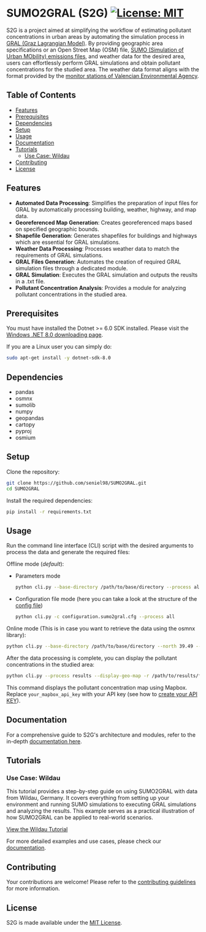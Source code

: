 # SUMO2GRAL (S2G) [![License: MIT](https://img.shields.io/badge/License-MIT-yellow.svg)](https://opensource.org/license/MIT)

S2G is a project aimed at simplifying the workflow of estimating pollutant concentrations in urban areas by automating the simulation process in [GRAL (Graz Lagrangian Model)](https://gral.tugraz.at/). By providing geographic area specifications or an Open Street Map (OSM) file, [SUMO (Simulation of Urban MObility) emissions files](https://sumo.dlr.de/docs/Simulation/Output/Lane-_or_Edge-based_Emissions_Measures.html), and weather data for the desired area, users can effortlessly perform GRAL simulations and obtain pollutant concentrations for the studied area. The weather data format aligns with the format provided by the [monitor stations of Valencian Environmental Agency](https://mediambient.gva.es/es/web/calidad-ambiental/datos-on-line).

## Table of Contents

- [Features](#features)
- [Prerequisites](#prerequisites)
- [Dependencies](#dependencies)
- [Setup](#setup)
- [Usage](#usage)
- [Documentation](#documentation)
- [Tutorials](#tutorials)
  - [Use Case: Wildau](#use-case-wildau)
- [Contributing](#contributing)
- [License](#license)

## Features

- **Automated Data Processing**: Simplifies the preparation of input files for GRAL by automatically processing building, weather, highway, and map data.
- **Georeferenced Map Generation**: Creates georeferenced maps based on specified geographic bounds.
- **Shapefile Generation**: Generates shapefiles for buildings and highways which are essential for GRAL simulations.
- **Weather Data Processing**: Processes weather data to match the requirements of GRAL simulations.
- **GRAL Files Generation**: Automates the creation of required GRAL simulation files through a dedicated module.
- **GRAL Simulation**: Executes the GRAL simulation and outputs the reuslts in a .txt file.
- **Pollutant Concentration Analysis**: Provides a module for analyzing pollutant concentrations in the studied area.

## Prerequisites

You must have installed the Dotnet >= 6.0 SDK installed. Please visit the [Windows .NET 8.0 downloading page](https://dotnet.microsoft.com/en-us/download/dotnet/8.0).

If you are a Linux user you can simply do:

```bash
sudo apt-get install -y dotnet-sdk-8.0
```

## Dependencies

- pandas
- osmnx
- sumolib
- numpy
- geopandas
- cartopy
- pyproj
- osmium

## Setup

Clone the repository:

```bash
git clone https://github.com/seniel98/SUMO2GRAL.git
cd SUMO2GRAL
```

Install the required dependencies:

```bash
pip install -r requirements.txt
```

## Usage

Run the command line interface (CLI) script with the desired arguments to process the data and generate the required files:

Offline mode (*default*):

- Parameters mode

  ```bash
  python cli.py --base-directory /path/to/base/directory --process all --osm-file /path/to/osm/file/file.osm  --net-file /path/to/net/file/file.net.xml --emissions-file /path/to/edge/emissions/file/edges-emissions-file.xml --gral-dll /path/to/gral/dll/file/GRAL.dll
  ```

- Configuration file mode (here you can take a look at the structure of the [config file](/examples/configuration.sumo2gral.cfg))

  ```bash
  python cli.py -c configuration.sumo2gral.cfg --process all
  ```

Online mode (This is in case you want to retrieve the data using the osmnx library):

```bash
python cli.py --base-directory /path/to/base/directory --north 39.49 --south 39.47 --east -0.37 --west -0.39 --process all  --net-file /path/to/net/file/file.net.xml --emissions-file /path/to/edge/emissions/file/edges-emissions-file.xml --online --gral-dll /path/to/gral/dll/file/GRAL.dll
```

After the data processing is complete, you can display the pollutant concentrations in the studied area:

```bash
python cli.py --process results --display-geo-map -r /path/to/results/file/results.txt --mapbox-api-key your_mapbox_api_key
```

This command displays the pollutant concentration map using Mapbox. Replace `your_mapbox_api_key` with your API key (see how to [create your API KEY](https://docs.mapbox.com/help/getting-started/access-tokens/)).

## Documentation

For a comprehensive guide to S2G's architecture and modules, refer to the in-depth [documentation here](https://seniel98.github.io/SUMO2GRAL/).

## Tutorials

### Use Case: Wildau

This tutorial provides a step-by-step guide on using SUMO2GRAL with data from Wildau, Germany. It covers everything from setting up your environment and running SUMO simulations to executing GRAL simulations and analyzing the results. This example serves as a practical illustration of how SUMO2GRAL can be applied to real-world scenarios.

[View the Wildau Tutorial](/examples/Wildau/README.md)

For more detailed examples and use cases, please check our [documentation](https://seniel98.github.io/SUMO2GRAL/).

## Contributing

Your contributions are welcome! Please refer to the [contributing guidelines](CONTRIBUTING.md) for more information.

## License

S2G is made available under the [MIT License](https://opensource.org/license/mit).
